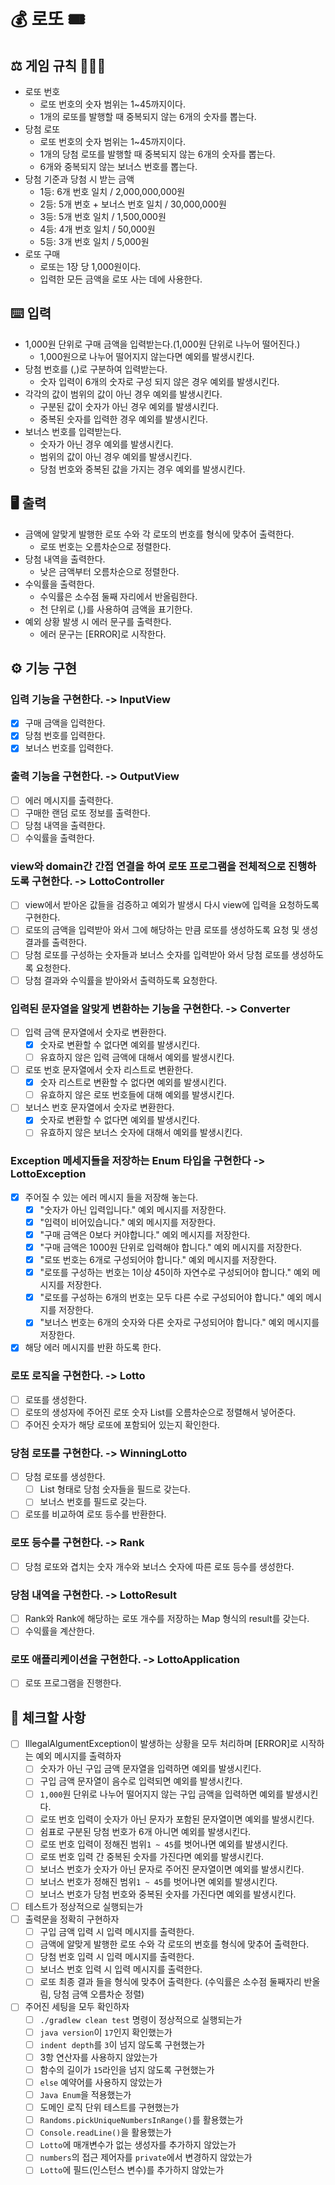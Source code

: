 # 💰 로또 🎟️

## ⚖️ 게임 규칙 🧑🏻‍⚖️

- 로또 번호
    - 로또 번호의 숫자 범위는 1~45까지이다.
    - 1개의 로또를 발행할 때 중복되지 않는 6개의 숫자를 뽑는다.
- 당첨 로또
    - 로또 번호의 숫자 범위는 1~45까지이다.
    - 1개의 당첨 로또를 발행할 때 중복되지 않는 6개의 숫자를 뽑는다.
    - 6개와 중복되지 않는 보너스 번호를 뽑는다. 
- 당첨 기준과 당첨 시 받는 금액
    - 1등: 6개 번호 일치 / 2,000,000,000원
    - 2등: 5개 번호 + 보너스 번호 일치 / 30,000,000원
    - 3등: 5개 번호 일치 / 1,500,000원
    - 4등: 4개 번호 일치 / 50,000원
    - 5등: 3개 번호 일치 / 5,000원
- 로또 구매
    - 로또는 1장 당 1,000원이다.
    - 입력한 모든 금액을 로또 사는 데에 사용한다.


## ⌨️ 입력

- 1,000원 단위로 구매 금액을 입력받는다.(1,000원 단위로 나누어 떨어진다.)
    - 1,000원으로 나누어 떨어지지 않는다면 예외를 발생시킨다.
- 당첨 번호를 (,)로 구분하여 입력받는다.
    - 숫자 입력이 6개의 숫자로 구성 되지 않은 경우 예외를 발생시킨다.
- 각각의 값이 범위의 값이 아닌 경우 예외를 발생시킨다.
    - 구분된 값이 숫자가 아닌 경우 예외를 발생시킨다.
    - 중복된 숫자를 입력한 경우 예외를 발생시킨다.
- 보너스 번호를 입력받는다.
    - 숫자가 아닌 경우 예외를 발생시킨다.
    - 범위의 값이 아닌 경우 예외를 발생시킨다.
    - 당첨 번호와 중복된 값을 가지는 경우 예외를 발생시킨다.

## 🖥️ 출력

- 금액에 알맞게 발행한 로또 수와 각 로또의 번호를 형식에 맞추어 출력한다.
    - 로또 번호는 오름차순으로 정렬한다.
- 당첨 내역을 출력한다.
    - 낮은 금액부터 오름차순으로 정렬한다.
- 수익률을 출력한다.
    - 수익률은 소수점 둘째 자리에서 반올림한다.
    - 천 단위로 (,)를 사용하여 금액을 표기한다.
- 예외 상황 발생 시 에러 문구를 출력한다.
    - 에러 문구는 [ERROR]로 시작한다.


## ⚙️ 기능 구현

### 입력 기능을 구현한다. -> InputView

- [x] 구매 금액을 입력한다.
- [x] 당첨 번호를 입력한다.
- [x] 보너스 번호를 입력한다.

### 출력 기능을 구현한다. -> OutputView

- [ ] 에러 메시지를 출력한다.
- [ ] 구매한 랜덤 로또 정보를 출력한다.
- [ ] 당첨 내역을 출력한다.
- [ ] 수익률을 출력한다.

### view와 domain간 간접 연결을 하여 로또 프로그램을 전체적으로 진행하도록 구현한다. -> LottoController

- [ ] view에서 받아온 값들을 검증하고 예외가 발생시 다시 view에 입력을 요청하도록 구현한다.
- [ ] 로또의 금액을 입력받아 와서 그에 해당하는 만큼 로또를 생성하도록 요청 및 생성 결과를 출력한다.
- [ ] 당첨 로또를 구성하는 숫자들과 보너스 숫자를 입력받아 와서 당첨 로또를 생성하도록 요청한다.
- [ ] 당첨 결과와 수익률을 받아와서 출력하도록 요청한다.

### 입력된 문자열을 알맞게 변환하는 기능을 구현한다. -> Converter

- [ ] 입력 금액 문자열에서 숫자로 변환한다.
    - [x] 숫자로 변환할 수 없다면 예외를 발생시킨다.
    - [ ] 유효하지 않은 입력 금액에 대해서 예외를 발생시킨다.
- [ ] 로또 번호 문자열에서 숫자 리스트로 변환한다.
    - [x] 숫자 리스트로 변환할 수 없다면 예외를 발생시킨다.
    - [ ] 유효하지 않은 로또 번호들에 대해 예외를 발생시킨다.
- [ ] 보너스 번호 문자열에서 숫자로 변환한다. 
  - [x] 숫자로 변환할 수 없다면 예외를 발생시킨다.
  - [ ] 유효하지 않은 보너스 숫자에 대해서 예외를 발생시킨다.

### Exception 메세지들을 저장하는 Enum 타입을 구현한다 -> LottoException

- [x] 주어질 수 있는 에러 메시지 들을 저장해 놓는다.
    - [x] "숫자가 아닌 입력입니다." 예외 메시지를 저장한다.
    - [x] "입력이 비어있습니다." 예외 메시지를 저장한다.
    - [x] "구매 금액은 0보다 커야합니다." 예외 메시지를 저장한다.
    - [x] "구매 금액은 1000원 단위로 입력해야 합니다." 예외 메시지를 저장한다.
    - [x] "로또 번호는 6개로 구성되어야 합니다." 예외 메시지를 저장한다.
    - [x] "로또를 구성하는 번호는 1이상 45이하 자연수로 구성되어야 합니다." 예외 메시지를 저장한다.
    - [x] "로또를 구성하는 6개의 번호는 모두 다른 수로 구성되어야 합니다." 예외 메시지를 저장한다.
    - [x] "보너스 번호는 6개의 숫자와 다른 숫자로 구성되어야 합니다." 예외 메시지를 저장한다.
- [x] 해당 에러 메시지를 반환 하도록 한다.

### 로또 로직을 구현한다. -> Lotto

- [ ] 로또를 생성한다.
- [ ] 로또의 생성자에 주어진 로또 숫자 List를 오름차순으로 정렬해서 넣어준다. 
- [ ] 주어진 숫자가 해당 로또에 포함되어 있는지 확인한다.

### 당첨 로또를 구현한다. -> WinningLotto

- [ ] 당첨 로또를 생성한다.
    - [ ] List 형태로 당첨 숫자들을 필드로 갖는다.
    - [ ] 보너스 번호를 필드로 갖는다.
- [ ] 로또를 비교하여 로또 등수를 반환한다.

### 로또 등수를 구현한다. -> Rank

- [ ] 당첨 로또와 겹치는 숫자 개수와 보너스 숫자에 따른 로또 등수를 생성한다.

### 당첨 내역을 구현한다. -> LottoResult

- [ ] Rank와 Rank에 해당하는 로또 개수를 저장하는 Map 형식의 result를 갖는다.
- [ ] 수익률을 계산한다.

### 로또 애플리케이션을 구현한다. -> LottoApplication

- [ ] 로또 프로그램을 진행한다.


## 🔎 체크할 사항

- [ ] IllegalAlgumentException이 발생하는 상황을 모두 처리하며 [ERROR]로 시작하는 예외 메시지를 출력하자
    - [ ] 숫자가 아닌 구입 금액 문자열을 입력하면 예외를 발생시킨다.
    - [ ] 구입 금액 문자열이 음수로 입력되면 예외를 발생시킨다.
    - [ ] `1,000`원 단위로 나누어 떨어지지 않는 구입 금액을 입력하면 예외를 발생시킨다.
    - [ ] 로또 번호 입력이 숫자가 아닌 문자가 포함된 문자열이면 예외를 발생시킨다.
    - [ ] 쉼표로 구분된 당첨 번호가 6개 아니면 예외를 발생시킨다.
    - [ ] 로또 번호 입력이 정해진 범위`1 ~ 45`를 벗어나면 예외를 발생시킨다.
    - [ ] 로또 번호 입력 간 중복된 숫자를 가진다면 예외를 발생시킨다.
    - [ ] 보너스 번호가 숫자가 아닌 문자로 주어진 문자열이면 예외를 발생시킨다.
    - [ ] 보너스 번호가 정해진 범위`1 ~ 45`를 벗어나면 예외를 발생시킨다.
    - [ ] 보너스 번호가 당첨 번호와 중복된 숫자를 가진다면 예외를 발생시킨다.
- [ ] 테스트가 정상적으로 실행되는가
- [ ] 출력문을 정확히 구현하자
    - [ ] 구입 금액 입력 시 입력 메시지를 출력한다.
    - [ ] 금액에 알맞게 발행한 로또 수와 각 로또의 번호를 형식에 맞추어 출력한다.
    - [ ] 당첨 번호 입력 시 입력 메시지를 출력한다.
    - [ ] 보너스 번호 입력 시 입력 메시지를 출력한다.
    - [ ] 로또 최종 결과 들을 형식에 맞추어 출력한다. (수익률은 소수점 둘째자리 반올림, 당첨 금액 오름차순 정렬)
- [ ] 주어진 세팅을 모두 확인하자
    - [ ] `./gradlew clean test` 명령이 정상적으로 실행되는가
    - [ ] `java version`이 `17`인지 확인했는가
    - [ ] `indent depth`를 `3`이 넘지 않도록 구현했는가
    - [ ] 3항 연산자를 사용하지 않았는가
    - [ ] 함수의 길이가 `15`라인을 넘지 않도록 구현했는가
    - [ ] `else` 예약어를 사용하지 않았는가
    - [ ] `Java Enum`을 적용했는가
    - [ ] 도메인 로직 단위 테스트를 구현했는가
    - [ ] `Randoms.pickUniqueNumbersInRange()`를 활용했는가
    - [ ] `Console.readLine()`을 활용했는가
    - [ ] `Lotto`에 매개변수가 없는 생성자를 추가하지 않았는가
    - [ ] `numbers`의 접근 제어자를 `private`에서 변경하지 않았는가
    - [ ] `Lotto`에 필드(인스턴스 변수)를 추가하지 않았는가